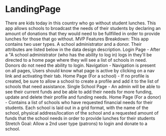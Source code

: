 # LandingPage
There are kids today in this country who go without student lunches. This app allows schools to broadcast the needs of their students by declaring an amount of donations that they would need to be fullfilled in order to provide lunches for those that go without.   MVP Features Breakdown:  This app contains two user types. A school administrator and a donor. Their attributes are listed below in the data design description.  Login Page - After a "A school administrator (who has the ability to log in) logs in they'll be directed to a home page where they will see a list of schools in need. Donors do not need the ability to login.  Navigation - Navigation is present on all pages, Users should know what page is active by clicking on a nav link and activating their tab. Home Page  (For a school) - If no profile is created, be sure to allow a school to create a profile and add it to the list of schools that need assistance.  Single School Page - An admin will be able to see their current funds and be able to add their needs for more funding, update and delete their profile and funding needs. Home Page (For a donor) - Contains a list of schools who have requested financial needs for their students. Each school is laid out in a grid format, with the name of the school, physical address/location of the school and a requested amount of funds that the school needs in order to provide lunches for their students  Stretch Goal: Allow a 2nd user type (patrons) to login and donate to a school. 
